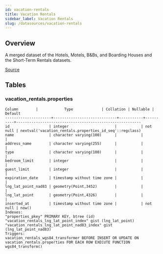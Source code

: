 ```yaml
---
id: vacation-rentals
title: Vacation Rentals
sidebar_label: Vacation Rentals
slug: /datasources/vacation-rentals
---
```


## Overview

A merged dataset of the Hotels, Motels, B&Bs, and Boarding Houses and the Short-Term Rentals datasets.

[Source](https://data.nola.gov/Housing-Land-Use-and-Blight/Vacation-Rentals-Hotels-B-B-short-term-rentals-etc/rbhq-zbz9)

## Tables

### vacation_rentals.properties

```
Column        |            Type             | Collation | Nullable |                         Default
---------------------+-----------------------------+-----------+----------+---------------------------------------------------------
id                  | integer                     |           | not null | nextval('vacation_rentals.properties_id_seq'::regclass)
name                | character varying(100)      |           |          |
address_name        | character varying(255)      |           |          |
type                | character varying(100)      |           |          |
bedroom_limit       | integer                     |           |          |
guest_limit         | integer                     |           |          |
expiration_date     | timestamp without time zone |           |          |
lng_lat_point_nad83 | geometry(Point,3452)        |           |          |
lng_lat_point       | geometry(Point,4326)        |           |          |
inserted_at         | timestamp without time zone |           | not null | now()
Indexes:
"properties_pkey" PRIMARY KEY, btree (id)
"vacation_rentals_lng_lat_point_index" gist (lng_lat_point)
"vacation_rentals_lng_lat_point_nad83_index" gist (lng_lat_point_nad83)
Triggers:
vacation_rentals_wgs84_transformer BEFORE INSERT OR UPDATE ON vacation_rentals.properties FOR EACH ROW EXECUTE FUNCTION wgs84_transform()
```



